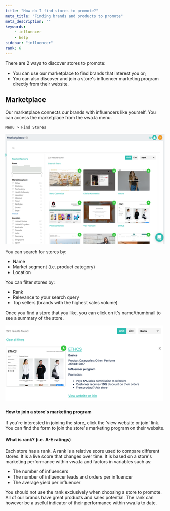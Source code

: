 ```yaml
---
title: "How do I find stores to promote?"
meta_title: "Finding brands and products to promote"
meta_description: ""
keywords:
    - influencer
    - help
sidebar: "influencer"
rank: 6
---
```


There are 2 ways to discover stores to promote:

*   You can use our marketplace to find brands that interest you or;
*   You can also discover and join a store's influencer marketing program directly from their website.

Marketplace
-----------

Our marketplace connects our brands with influencers like yourself. You can access the marketplace from the vwa.la menu.

    Menu > Find Stores

![](/images/influencer/2018-02-18-19-29-20.png)

You can search for stores by:

*   Name
*   Market segment (i.e. product category)
*   Location

You can filter stores by:

*   Rank
*   Relevance to your search query
*   Top sellers (brands with the highest sales volume)

Once you find a store that you like, you can click on it's name/thumbnail to see a summary of the store.

![](/images/influencer/2018-02-18-19-32-59.png)

#### How to join a store's marketing program

If you're interested in joining the store, click the 'view website or join' link. You can find the form to join the store's marketing program on their website.

#### What is rank? (i.e. A-E ratings)

Each store has a rank. A rank is a relative score used to compare different stores. It is a live score that changes over time. It is based on a store's marketing performance within vwa.la and factors in variables such as:

*   The number of influencers
*   The number of influencer leads and orders per influencer
*   The average yield per influencer

You should not use the rank exclusively when choosing a store to promote. All of our brands have great products and sales potential. The rank can however be a useful indicator of their performance within vwa.la to date.